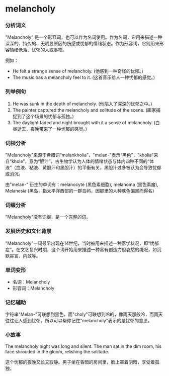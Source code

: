 # melancholy

### 分析词义

  

"Melancholy" 是一个形容词，也可以作为名词使用。作为名词，它用来描述一种深深的、持久的、无明显原因的伤感或忧郁的情绪状态。作为形容词，它则用来形容情绪低落、忧郁的人或事物。

  

例如：

  

*   He felt a strange sense of melancholy. (他感到一种奇怪的忧郁。)
*   The music has a melancholy feel to it. (这首音乐给人一种忧郁的感觉。)

  

### 列举例句

  

1.  He was sunk in the depth of melancholy. (他陷入了深深的忧郁之中。)
2.  The painter captured the melancholy and solitude of the scene. (画家捕捉到了这个场景的忧郁与孤独。)
3.  The daylight faded and night brought with it a sense of melancholy. (白昼逝去，夜晚带来了一种忧郁的感觉。)

  

### 词根分析

  

"Melancholy"来源于希腊词“melankholia”，"melan-"表示“黑色”，"kholia"来自“khole”，意为“胆汁”。古生物学认为人体的情绪状态与体内四种不同的“体液”（血液、粘液、黄胆汁和黑胆汁）的平衡有关，黑胆汁过多被认为会导致忧郁或消沉。

  

由"melan-" 衍生的单词有：melanocyte (黑色素细胞), melanoma (黑色素瘤), Melanesia (黑岛，指太平洋西部的一群岛屿，因那里的人种肤色偏黑而得名)

  

### 词缀分析

  

"Melancholy"没有词缀，是一个完整的词。

  

### 发展历史和文化背景

  

"Melancholy"一词最早出现在14世纪，当时被用来描述一种医学状况，即“忧郁症”。在文艺复兴时期，这个词开始用来描述一种富有创造力但哀愁的境况，如沉默寡言、内敛等。

  

### 单词变形

  

*   名词：Melancholy
*   形容词：Melancholy

  

### 记忆辅助

  

字符串"Melan-"可联想到黑色，而"choly"可联想到冷的，像雨天那般冷，而雨天往往让人感到忧郁，所以可以帮你记住"melancholy"表示的是忧郁的意思。

  

### 小故事

  

The melancholy night was long and silent. The man sat in the dim room, his face shrouded in the gloom, relishing the solitude.

  

这个忧郁的夜晚又长又寂静。男子坐在昏暗的房间里，脸上罩着阴暗，享受着孤独。
